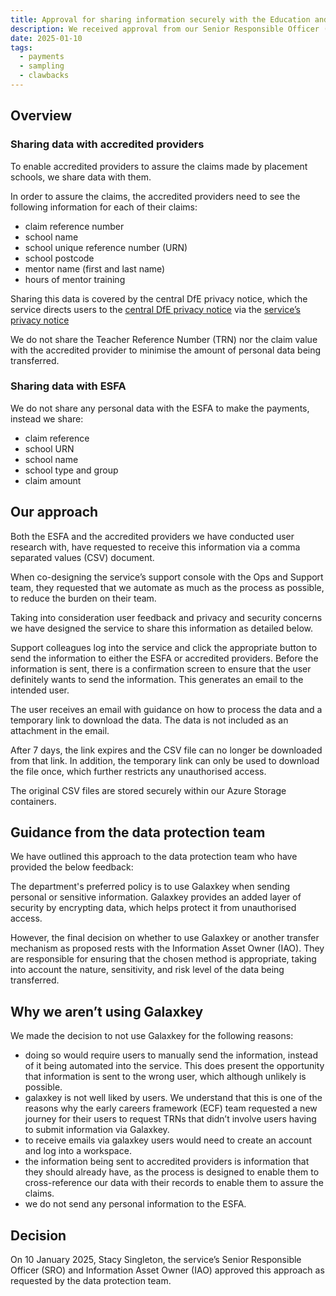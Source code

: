 ```yaml
---
title: Approval for sharing information securely with the Education and Skills Funding Agency (ESFA) and accredited providers
description: We received approval from our Senior Responsible Officer (SRO) and Information Asset Owner (IAO) for our approach to sharing information with third-parties using emails and temporary links to CSV files
date: 2025-01-10
tags:
  - payments
  - sampling
  - clawbacks
---
```

## Overview

### Sharing data with accredited providers

To enable accredited providers to assure the claims made by placement schools, we share data with them.

In order to assure the claims, the accredited providers need to see the following information for each of their claims:

- claim reference number
- school name
- school unique reference number (URN)
- school postcode
- mentor name (first and last name)
- hours of mentor training

Sharing this data is covered by the central DfE privacy notice, which the service directs users to the [central DfE privacy notice](https://www.gov.uk/government/publications/privacy-information-education-providers-workforce-including-teachers/5a254207-a566-44f7-ac77-6ba59fd26e04#using-your-data-to-support-teaching-as-a-career) via the [service’s privacy notice](https://claim-funding-for-mentor-training.education.gov.uk/privacy)

We do not share the Teacher Reference Number (TRN) nor the claim value with the accredited provider to minimise the amount of personal data being transferred.

### Sharing data with ESFA

We do not share any personal data with the ESFA to make the payments, instead we share:

- claim reference
- school URN
- school name
- school type and group
- claim amount

## Our approach

Both the ESFA and the accredited providers we have conducted user research with, have requested to receive this information via a comma separated values (CSV) document.

When co-designing the service’s support console with the Ops and Support team, they requested that we automate as much as the process as possible, to reduce the burden on their team.

Taking into consideration user feedback and privacy and security concerns we have designed the service to share this information as detailed below.

Support colleagues log into the service and click the appropriate button to send the information to either the ESFA or accredited providers. Before the information is sent, there is a confirmation screen to ensure that the user definitely wants to send the information. This generates an email to the intended user.

The user receives an email with guidance on how to process the data and a temporary link to download the data. The data is not included as an attachment in the email.

After 7 days, the link expires and the CSV file can no longer be downloaded from that link. In addition, the temporary link can only be used to download the file once, which further restricts any unauthorised access.

The original CSV files are stored securely within our Azure Storage containers.

## Guidance from the data protection team

We have outlined this approach to the data protection team who have provided the below feedback:

The department's preferred policy is to use Galaxkey when sending personal or sensitive information. Galaxkey provides an added layer of security by encrypting data, which helps protect it from unauthorised access.

However, the final decision on whether to use Galaxkey or another transfer mechanism as proposed rests with the Information Asset Owner (IAO). They are responsible for ensuring that the chosen method is appropriate, taking into account the nature, sensitivity, and risk level of the data being transferred.

## Why we aren’t using Galaxkey

We made the decision to not use Galaxkey for the following reasons:

- doing so would require users to manually send the information, instead of it being automated into the service. This does present the opportunity that information is sent to the wrong user, which although unlikely is possible.
- galaxkey is not well liked by users. We understand that this is one of the reasons why the early careers framework (ECF) team requested a new journey for their users to request TRNs that didn’t involve users having to submit information via Galaxkey.
- to receive emails via galaxkey users would need to create an account and log into a workspace.
- the information being sent to accredited providers is information that they should already have, as the process is designed to enable them to cross-reference our data with their records to enable them to assure the claims.
- we do not send any personal information to the ESFA.

## Decision

On 10 January 2025, Stacy Singleton, the service’s Senior Responsible Officer (SRO) and Information Asset Owner (IAO) approved this approach as requested by the data protection team.
